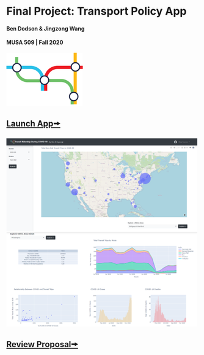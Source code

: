 # Final Project: Transport Policy App
#### Ben Dodson & Jingzong Wang
#### MUSA 509 | Fall 2020
<img src="https://github.com/MUSA-509/final-project-jingzong-ben/blob/master/assets/logo.png" style="width:200px;"/>

## <a href="http://transitridershipduringcovid-env.eba-wbdrnkst.us-east-1.elasticbeanstalk.com/"> Launch App🠚   </a>

<img src="https://github.com/MUSA-509/final-project-jingzong-ben/blob/master/assets/national_view.png" style="width:500px;"/>

<img src="https://github.com/MUSA-509/final-project-jingzong-ben/blob/master/assets/metro_view.png" style="width:500px;"/>

## <a href="https://github.com/MUSA-509/final-project-jingzong-ben/blob/master/Proposal.md"> Review Proposal🠚   </a>
